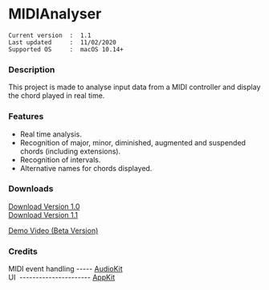 # MIDIAnalyser
``` 
Current version  :  1.1
Last updated     :  11/02/2020
Supported OS     :  macOS 10.14+
```

### Description
This project is made to analyse input data from a MIDI controller and display the chord played in real time.

### Features
* Real time analysis.
* Recognition of major, minor, diminished, augmented and suspended chords (including extensions).
* Recognition of intervals.
* Alternative names for chords displayed.

### Downloads
[Download Version 1.0](https://github.com/t-bre/MIDIAnalyser/raw/master/macOS%20Builds/MIDIAnalyser%202020-02-11/MIDIAnalyser.app.zip)  
[Download Version 1.1](https://github.com/tbre/MIDIAnalyser/raw/master/macOS%20Builds/MIDIAnalyser%202020-02-11/MIDIAnalyser.app.zip)

[Demo Video (Beta Version)](https://github.com/t-bre/MIDIAnalyser/raw/master/Archive/Demo/ChordAnalyser_0_2.mov)

### Credits
MIDI event handling ----- [AudioKit](https://github.com/AudioKit/AudioKit)  
UI &nbsp;---------------------- [AppKit](https://developer.apple.com/documentation/appkit)
